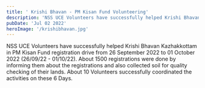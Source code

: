 ```yaml
---
title: ' Krishi Bhavan - PM Kisan Fund Volunteering'
description: 'NSS UCE Volunteers have successfully helped Krishi Bhavan Kazhakkottam in PM Kisan Fund registration drive.'
pubDate: 'Jul 02 2022'
heroImage: '/krishibhavan.jpg'
---
```


NSS UCE Volunteers have successfully helped Krishi Bhavan Kazhakkottam in PM Kisan Fund registration drive from 
26 September 2022 to 01 October 2022 (26/09/22 - 01/10/22).
About 1500 registrations were done by informing them about the registrations and also collected soil for quality checking of their lands. About 10 Volunteers successfully coordinated the activities on these 6 Days.
